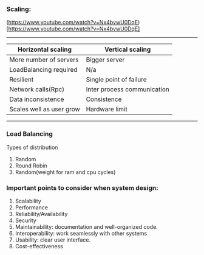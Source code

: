 ### Scaling:

(https://www.youtube.com/watch?v=Nx4bvwU0DqE)[https://www.youtube.com/watch?v=Nx4bvwU0DqE]

-----------------------------------------------------------------
| Horizontal scaling 		    |	Vertical scaling            |
|---------------------------|-----------------------------------|
| More number of servers	  |	Bigger server				    |
| LoadBalancing required	  |	N/a							    |
| Resilient					        | Single point of failure		    |
| Network calls(Rpc)		    |	Inter process communication	  |
| Data inconsistence		    |	Consistence					          |
| Scales well as user grow	| Hardware limit				        |
-------------------------------------------------------------

### Load Balancing
Types of distribution  
1. Random
2. Round Robin
3. Random(weight for ram and cpu cycles)

### Important points to consider when system design:
1. Scalability
2. Performance
3. Reliability/Availability
4. Security
5. Maintainability:  documentation and well-organized code.
6. Interoperability: work seamlessly with other systems  
7. Usability: clear user interface.
8. Cost-effectiveness  
